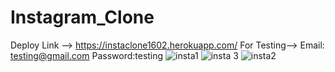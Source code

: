 # Instagram_Clone
Deploy Link --> https://instaclone1602.herokuapp.com/
For Testing--> Email: testing@gmail.com
               Password:testing
![insta1](https://user-images.githubusercontent.com/70032099/123215511-2b5cca00-d4e6-11eb-9274-ab962bed11bd.jpg)
![insta 3](https://user-images.githubusercontent.com/70032099/123215517-2dbf2400-d4e6-11eb-9e05-37e5dd26e4e4.jpg)
![insta2](https://user-images.githubusercontent.com/70032099/123215534-3152ab00-d4e6-11eb-81c5-9543488f427a.jpg)
